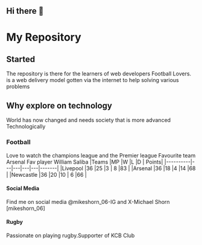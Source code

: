 ## Hi there 👋

<!--
**MikeShark67/MikeShark67** is a ✨ _special_ ✨ repository because its `README.md` (this file) appears on your GitHub profile.

Here are some ideas to get you started:

- 🔭 I’m currently working on ...
- 🌱 I’m currently learning ...
- 👯 I’m looking to collaborate on ...
- 🤔 I’m looking for help with ...
- 💬 Ask me about ...
- 📫 How to reach me: ...
- 😄 Pronouns: ...
- ⚡ Fun fact: ...
-->
# My Repository 

## Started
The repository is there for the learners of web developers Football Lovers.  is a web delivery model gotten via the internet to help solving various problems

##  Why explore on technology
World has now changed and needs society that is more advanced Technologically 

### Football 
Love to watch the champions league and the Premier league
Favourite team Arsenal 
Fav player William Saliba
|Teams     |MP |W  |L  |D  | Points|
|----------|---|---|---|---|-------|
|Livepool  |36 |25 |3  | 8 |83     |
|Arsenal   |36 |18 |4  |14 |68     |
|Newcastle |36 |20 |10 | 6 |66     |

#### Social Media 
Find me on social media @mikeshorn_06-IG and X-Michael Shorn [mikeshorn_06] 


#### Rugby
Passionate on playing rugby.Supporter of KCB Club
